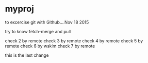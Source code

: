 # myproj
to excercise git with Github....Nov 18 2015

try to know fetch-merge and pull

check 2 by remote
check 3 by remote
check 4 by remote
check 5 by remote
check 6 by wskim
check 7 by remote


this is the last change
